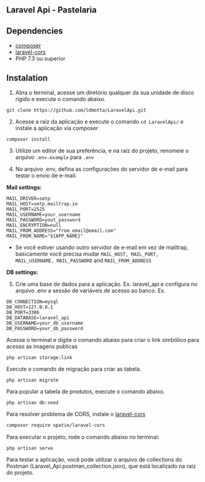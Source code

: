 ## Laravel Api - Pastelaria

## Dependencies

* [composer](https://getcomposer.org/)
* [laravel-cors](https://github.com/spatie/laravel-cors)
* PHP 7.3 ou superior

## Instalation

1. Abra o terminal, acesse um diretório qualquer da sua unidade de disco rígido e execute o comando abaixo.

```
git clone https://github.com/ldmotta/LaravelApi.git
```

2. Acesse a raiz da aplicação e execute o comando ```cd LaravelApi/``` e instale a aplicação via composer
```
composer install
```

3. Utilize um editor de sua preferência, e na raíz do projeto, renomeie o arquivo ```.env.example``` para ```.env```

4. No arquivo .env, defina as configurações do servidor de e-mail para testar o envio de e-mail.

**Mail settings:**

```
MAIL_DRIVER=smtp
MAIL_HOST=smtp.mailtrap.io
MAIL_PORT=2525
MAIL_USERNAME=your_username
MAIL_PASSWORD=yout_password
MAIL_ENCRYPTION=null
MAIL_FROM_ADDRESS="from_email@email.com"
MAIL_FROM_NAME="${APP_NAME}"
```
* Se você estiver usando outro servidor de e-mail em vez de mailtrap, basicamente você precisa mudar ```MAIL_HOST, MAIL_PORT, MAIL_USERNAME, MAIL_PASSWORD``` and ```MAIL_FROM_ADDRESS```

**DB settings:**

5. Crie uma base de dados para a aplicação. Ex. laravel_api e configura no arquivo .env a sessão de variáveis de acesso ao banco. Ex.

```
DB_CONNECTION=mysql
DB_HOST=127.0.0.1
DB_PORT=3306
DB_DATABASE=laravel_api
DB_USERNAME=your_db_username
DB_PASSWORD=your_db_password
```

Acesse o terminal e digite o comando abaixo para criar o link simbólico para acesso as imagens publicas
```
php artisan storage:link
```

Execute o comando de migração para criar as tabela.
```
php artisan migrate
```

Para popular a tabela de produtos, execute o comando abaixo.
```
php artisan db:seed
```

Para resolver problema de CORS, instale o [laravel-cors](https://github.com/spatie/laravel-cors)
```bash
composer require spatie/laravel-cors
```

Para executar o projeto, rode o comando abaixo no terminal:

```
php artisan serve
```

Para testar a aplicação, você pode utilizar o arquivo de collections do Postman (Laravel_Api.postman_collection.json), que está localizado na raíz do projeto.
